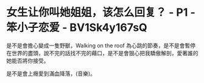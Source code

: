 # 女生让你叫她姐姐，该怎么回复？ - P1 - 笨小子恋爱 - BV1Sk4y167sQ

是不是會擔心變成一隻野獸，Walking on the roof 為心跳的節奏，是不是會暫停在世界的盡頭，說不完的話找不完的藉口，是不是會狠心把我驕傲解剖，愛著誰的她能否將你接受。

是不是會上癮愛到滿血降落，(音樂)。